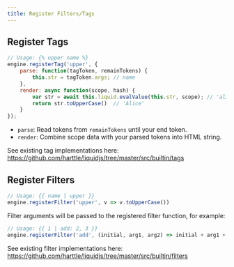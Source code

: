 ```yaml
---
title: Register Filters/Tags
---
```


## Register Tags

```javascript
// Usage: {% upper name %}
engine.registerTag('upper', {
    parse: function(tagToken, remainTokens) {
        this.str = tagToken.args; // name
    },
    render: async function(scope, hash) {
        var str = await this.liquid.evalValue(this.str, scope); // 'alice'
        return str.toUpperCase()  // 'Alice'
    }
});
```

* `parse`: Read tokens from `remainTokens` until your end token.
* `render`: Combine scope data with your parsed tokens into HTML string.

See existing tag implementations here: <https://github.com/harttle/liquidjs/tree/master/src/builtin/tags>

## Register Filters

```javascript
// Usage: {{ name | upper }}
engine.registerFilter('upper', v => v.toUpperCase())
```

Filter arguments will be passed to the registered filter function, for example:

```javascript
// Usage: {{ 1 | add: 2, 3 }}
engine.registerFilter('add', (initial, arg1, arg2) => initial + arg1 + arg2)
```

See existing filter implementations here: <https://github.com/harttle/liquidjs/tree/master/src/builtin/filters>
